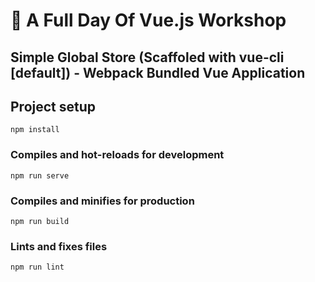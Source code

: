 # 💪 A Full Day Of Vue.js Workshop

## Simple Global Store (Scaffoled with vue-cli [default]) - Webpack Bundled Vue Application

## Project setup

```
npm install
```

### Compiles and hot-reloads for development

```
npm run serve
```

### Compiles and minifies for production

```
npm run build
```

### Lints and fixes files

```
npm run lint
```
